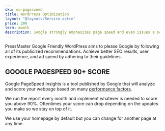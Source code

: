 ```yaml
---
sku: wp-pagespeed
title: WordPress Optimization
layout: "@layouts/Service.astro"
price: 200
term: month
description: Google strongly emphasizes page speed and even issues a score to reflect your site. We make sure you're passing with flying colours.
---
```


<!-- Both google and your users will thank you for optimizing your WordPress site performance. We offer a guaranteed grade straigth from Google themselves. -->

PressMaster Google Friendly WordPress aims to please Google by following all of its publicized recommendations. Achieve better SEO results, user experience, and ad spend by adhering to their guidelines.


## GOOGLE PAGESPEED 90+ SCORE
Google PageSpeed Insights is a tool published by Google that will analyze and score your webpage based on many [performance factors](https://motto.ca/product/uptime/).

We run the report every month and implement whatever is needed to score you above 90%. Oftentimes your score can drop depending on the updates you make so we stay on top of it.

We use your homepage by default but you can change for another page at any time.